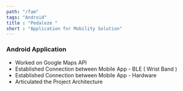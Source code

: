 ```yaml
---
path: "/fam"
tags: "Android"
title : "Pedaleze "
short : "Application for Mobility Solution"
---
```


### Android Application #

* Worked on Google Maps API
* Established Connection between Mobile App - BLE ( Wrist Band )
* Established Connection between Mobile App - Hardware
* Articulated the Project Architecture